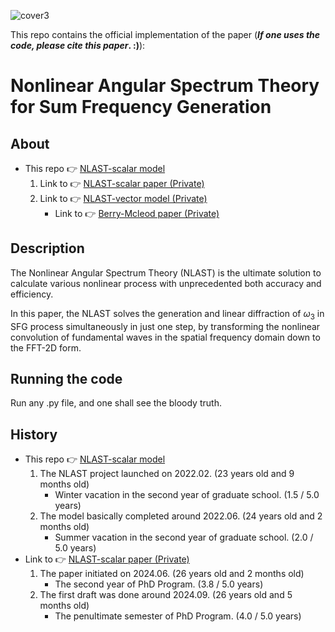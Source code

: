 <!-- ![fig](https://raw.githubusercontent.com/ChenZhu-Xie/NLAST/master/img/cover3.png "How『Fast』and『Accurate』the『NLAST』is") -->
![cover3](https://github.com/ChenZhu-Xie/NLAST/assets/81510604/59149cc7-b69c-4f28-a219-11b02fdbc051 "How『Fast』and『Accurate』the『NLAST』is")

This repo contains the official implementation of the paper (**_If one uses the code, please cite this paper_. :)**):

# Nonlinear Angular Spectrum Theory for Sum Frequency Generation
[^_^]: # (![illustration](Optica.jpg))
[>_>]: # (这个注释可分段，但似乎不能有 “图片链接格式”，上一个注释反之)
<!-- 这个 html 的注释，就既可以 图片链接 ![illustration](Optica.jpg)，又可以 分段 -->

## About
* This repo 👉 [NLAST-scalar model](https://github.com/ChenZhu-Xie/NLAST)
    1. Link to 👉 [NLAST-scalar paper (Private)](https://github.com/ChenZhu-Xie/NLAST_scalar_paper__private)
    2. Link to 👉 [NLAST-vector model (Private)](https://github.com/ChenZhu-Xie/NLAST_private)
        * Link to 👉 [Berry-Mcleod paper (Private)](https://github.com/ChenZhu-Xie/Berry_Mcleod_paper__private)

## Description
The Nonlinear Angular Spectrum Theory (NLAST) is the ultimate solution to calculate various nonlinear process with unprecedented both accuracy and efficiency.

In this paper, the NLAST solves the generation and linear diffraction of $\omega_3$ in SFG process simultaneously in just one step, by transforming the nonlinear convolution of fundamental waves in the spatial frequency domain down to the FFT-2D form.

## Running the code
Run any .py file, and one shall see the bloody truth.

## History
* This repo 👉 [NLAST-scalar model](https://github.com/ChenZhu-Xie/NLAST)
    1. The NLAST project launched on 2022.02. (23 years old and 9 months old)
        * Winter vacation in the second year of graduate school. (1.5 / 5.0 years)
    2. The model basically completed around 2022.06. (24 years old and 2 months old)
        * Summer vacation in the second year of graduate school. (2.0 / 5.0 years)
* Link to 👉 [NLAST-scalar paper (Private)](https://github.com/ChenZhu-Xie/NLAST_scalar_paper__private)
    1. The paper initiated on 2024.06. (26 years old and 2 months old)
        * The second year of PhD Program. (3.8 / 5.0 years)
    2. The first draft was done around 2024.09. (26 years old and 5 months old)
        * The penultimate semester of PhD Program. (4.0 / 5.0 years)